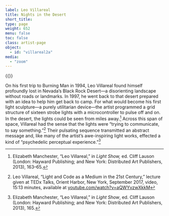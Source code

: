 ```yaml
---
label: Leo Villareal
title: Nights in the Desert
short_title:
type: page
weight: 652
menu: false
toc: false
class: artist-page
object:
  - id: "villareal2a"
media:
  - "zoom"
---
```


{{<q-figure id="villareal2a" >}}

On his first trip to Burning Man in 1994, Leo Villareal found himself profoundly lost in Nevada’s Black Rock Desert—a disorienting landscape without roads or landmarks. In 1997, he went back to that desert prepared with an idea to help him get back to camp. For what would become his first light sculpture—a purely utilitarian device—the artist programmed a grid structure of sixteen strobe lights with a microcontroller to pulse off and on. In the desert, the lights could be seen from miles away.[^1] Across this span of space, Villareal had the sense that the lights were “trying to communicate, to say something.”[^2] Their pulsating sequence transmitted an abstract message and, like many of the artist’s awe-inspiring light works, effected a kind of “psychedelic perceptual experience.”[^3]

[^1]: Elizabeth Manchester, “Leo Villareal,” in *Light Show,* ed. Cliff Lauson (London: Hayward Publishing; and New York: Distributed Art Publishers, 2013), 163–65.

[^2]: Leo Villareal, “Light and Code as a Medium in the 21st Century,” lecture given at TEDx Talks, Orient Harbor, New York, September 2017, video, 15:13 minutes, available at [youtube.com/watch?v=aQWYvzwXkkM](https://www.youtube.com/watch?v=aQWYvzwXkkM)

[^3]: Elizabeth Manchester, “Leo Villareal,” in *Light Show*, ed. Cliff Lauson (London: Hayward Publishing; and New York: Distributed Art Publishers, 2013), 165.
